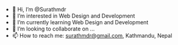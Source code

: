 - 👋 Hi, I’m @Surathmdr
- 👀 I’m interested in Web Design and Development
- 🌱 I’m currently learning Web Design and Development
- 💞️ I’m looking to collaborate on ...
- 📫 How to reach me: surathmdr@gmail.com, Kathmandu, Nepal

<!---
Surathmdr/Surathmdr is a ✨ special ✨ repository because its `README.md` (this file) appears on your GitHub profile.
You can click the Preview link to take a look at your changes.
--->
